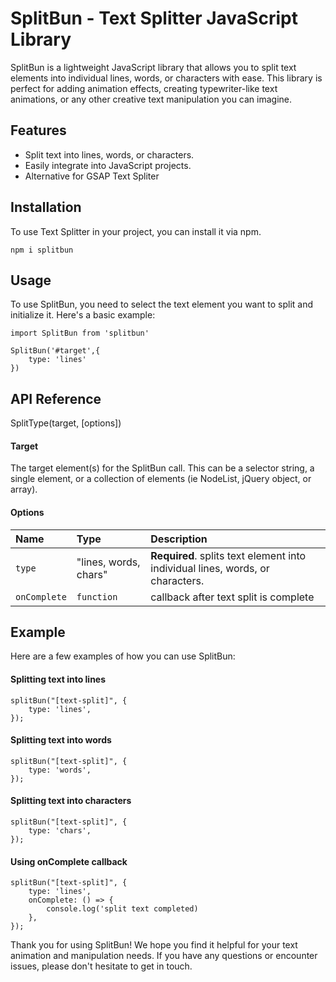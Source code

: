# SplitBun - Text Splitter JavaScript Library

SplitBun is a lightweight JavaScript library that allows you to split text elements into individual lines, words, or characters with ease. This library is perfect for adding animation effects, creating typewriter-like text animations, or any other creative text manipulation you can imagine.

## Features
- Split text into lines, words, or characters.
- Easily integrate into JavaScript projects.
- Alternative for GSAP Text Spliter

## Installation

To use Text Splitter in your project, you can install it via npm.

```
npm i splitbun
```

## Usage

To use SplitBun, you need to select the text element you want to split and initialize it. Here's a basic example:

```
import SplitBun from 'splitbun'

SplitBun('#target',{
    type: 'lines'
})
```

## API Reference

SplitType(target, [options])

#### Target

The target element(s) for the SplitBun call. This can be a selector string, a single element, or a collection of elements (ie NodeList, jQuery object, or array).

#### Options

| Name | Type                   | Description                       |
| :-------- | :-----------------| :-------------------------------- |
| `type`      | "lines, words, chars" | **Required**. splits text element into individual lines, words, or characters. |
| `onComplete`      | `function` | callback after text split is complete |

## Example
Here are a few examples of how you can use SplitBun:

#### Splitting text into lines
```
splitBun("[text-split]", {
    type: 'lines',
});
```

#### Splitting text into words
```
splitBun("[text-split]", {
    type: 'words',
});
```

#### Splitting text into characters
```
splitBun("[text-split]", {
    type: 'chars',
});
```


#### Using onComplete callback
```
splitBun("[text-split]", {
    type: 'lines',
    onComplete: () => {
        console.log('split text completed)
    },
});
```

Thank you for using SplitBun! We hope you find it helpful for your text animation and manipulation needs. If you have any questions or encounter issues, please don't hesitate to get in touch.

